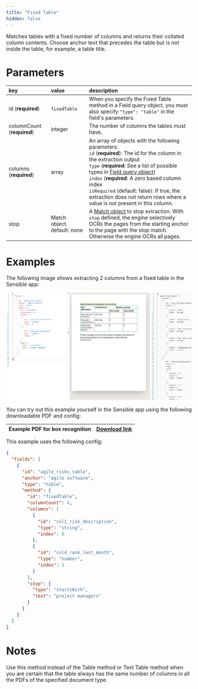 ```yaml
---
title: "Fixed Table"
hidden: false
---
```

Matches tables with a fixed number of columns and returns their collated column contents. Choose anchor text that precedes the table but is not inside the table, for example, a table title. 

Parameters
=====


| key                        | value                       | description                                                  |
| :------------------------- | :-------------------------- | :----------------------------------------------------------- |
| id (**required**)          | `fixedTable`                | When you specify the Fixed Table method in a Field query object, you must also specify `"type": "table"` in the field's parameters. |
| columnCount (**required**) | integer                     | The number of columns the tables must have.                  |
| columns (**required**)     | array                       | An array of objects with the following parameters: <br/> `id` (**required**): The id for the column in the extraction output <br/> `type` (**required**: See a list of possible types in [Field query object](doc:field-query-object)) <br/> `index` (**required**: A zero based column index <br/> `isRequired` (default: false): If true, the extraction does not return rows where a value is not present in this column. |
| stop                       | Match object. default: none | A [Match object](doc:anchor-object#section-match-object)  to stop extraction. With `stop` defined, the engine selectively OCRs the pages from the starting anchor to the page with the stop match. Otherwise the engine OCRs all pages. |

Examples
=====

The following image shows extracting 2 columns from a fixed table in the Sensible app:

![](https://raw.githubusercontent.com/sensible-hq/sensible-docs/review/readme-sync/assets/v0/images/fixedtable_example.png)

You can try out this example yourself in the Sensible app using the following downloadable PDF and config:

| Example PDF for box recognition | [Download link](https://raw.githubusercontent.com/sensible-hq/sensible-docs/review/readme-sync/assets/v0/pdfs/example_table.pdf) |
| ------------------------------- | ------------------------------------------------------------ |

This example uses the following config:

```json
{
  "fields": [
    {
      "id": "agile_risks_table",
      "anchor": "agile software",
      "type": "table",
      "method": {
        "id": "fixedTable",
        "columnCount": 4,
        "columns": [
          {
            "id": "col1_risk_description",
            "type": "string",
            "index": 0
          },
          {
            "id": "col4_rank_last_month",
            "type": "number",
            "index": 3
          }
        ],
        "stop": {
          "type": "startsWith",
          "text": "project managers"
        }
      }
    }
  ]
}
```





Notes
====
Use this method instead of the Table method or Text Table method when you are certain that the table always has the same number of columns in all the PDFs of the specified document type. 
